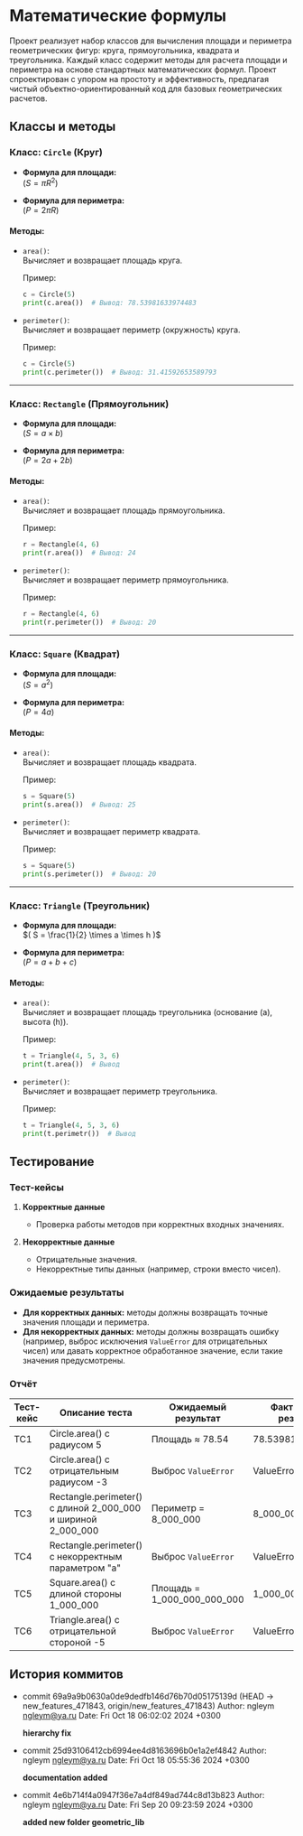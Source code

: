 # Математические формулы

Проект реализует набор классов для вычисления площади и периметра геометрических фигур: круга, прямоугольника, квадрата и треугольника. Каждый класс содержит методы для расчета площади и периметра на основе стандартных математических формул. Проект спроектирован с упором на простоту и эффективность, предлагая чистый объектно-ориентированный код для базовых геометрических расчетов.

## Классы и методы

### Класс: `Circle` (Круг)

- **Формула для площади:**  
  $( S = \pi R^2 )$
  
- **Формула для периметра:**  
  $( P = 2\pi R )$

#### Методы:

- `area()`:  
  Вычисляет и возвращает площадь круга.
  
  Пример:
  ```python
  c = Circle(5)
  print(c.area())  # Вывод: 78.53981633974483
  ```

- `perimeter()`:  
  Вычисляет и возвращает периметр (окружность) круга.
  
  Пример:
  ```python
  c = Circle(5)
  print(c.perimeter())  # Вывод: 31.41592653589793
  ```

---

### Класс: `Rectangle` (Прямоугольник)

- **Формула для площади:**  
  $( S = a \times b )$
  
- **Формула для периметра:**  
  $( P = 2a + 2b )$

#### Методы:

- `area()`:  
  Вычисляет и возвращает площадь прямоугольника.
  
  Пример:
  ```python
  r = Rectangle(4, 6)
  print(r.area())  # Вывод: 24
  ```

- `perimeter()`:  
  Вычисляет и возвращает периметр прямоугольника.
  
  Пример:
  ```python
  r = Rectangle(4, 6)
  print(r.perimeter())  # Вывод: 20
  ```

---

### Класс: `Square` (Квадрат)

- **Формула для площади:**  
  $( S = a^2 )$
  
- **Формула для периметра:**  
  $( P = 4a )$

#### Методы:

- `area()`:  
  Вычисляет и возвращает площадь квадрата.
  
  Пример:
  ```python
  s = Square(5)
  print(s.area())  # Вывод: 25
  ```

- `perimeter()`:  
  Вычисляет и возвращает периметр квадрата.
  
  Пример:
  ```python
  s = Square(5)
  print(s.perimeter())  # Вывод: 20
  ```

---

### Класс: `Triangle` (Треугольник)

- **Формула для площади:**  
  $( S = \frac{1}{2} \times a \times h )$

- **Формула для периметра:**  
  $( P = a + b + c )$

#### Методы:

- `area()`:  
  Вычисляет и возвращает площадь треугольника (основание (a), высота (h)).
  
  Пример:
  ```python
  t = Triangle(4, 5, 3, 6)
  print(t.area())  # Вывод
  ```
- `perimeter()`:  
  Вычисляет и возвращает периметр треугольника.
  
  Пример:
  ```python
  t = Triangle(4, 5, 3, 6)
  print(t.perimetr())  # Вывод

  ```

## Тестирование

### Тест-кейсы

1. **Корректные данные**
    - Проверка работы методов при корректных входных значениях.

2. **Некорректные данные**
    - Отрицательные значения.
    - Некорректные типы данных (например, строки вместо чисел).

### Ожидаемые результаты

- **Для корректных данных:** методы должны возвращать точные значения площади и периметра.
- **Для некорректных данных:** методы должны возвращать ошибку (например, выброс исключения `ValueError` для отрицательных чисел) или давать корректное обработанное значение, если такие значения предусмотрены.

### Отчёт

| Тест-кейс | Описание теста                                               | Ожидаемый результат         | Фактический результат | Дата       | Вердикт |
|-----------|--------------------------------------------------------------|-----------------------------|-----------------------|------------|---------|
| TC1       | Circle.area() с радиусом 5                                   | Площадь ≈ 78.54             | 78.53981633974483     | 11.11.2024 | Ок      |
| TC2       | Circle.area() с отрицательным радиусом -3                    | Выброс `ValueError`         | ValueError            | 11.11.2024 | Ок      |
| TC3       | Rectangle.perimeter() с длиной 2_000_000 и шириной 2_000_000 | Периметр = 8_000_000        | 8_000_000             | 11.11.2024 | Ок      |
| TC4       | Rectangle.perimeter() с некорректным параметром "a"          | Выброс `ValueError`         | ValueError            | 11.11.2024 | Ок      |
| TC5       | Square.area() с длиной стороны 1_000_000                     | Площадь = 1_000_000_000_000 | 1_000_000_000_000     | 11.11.2024 | Ок      |
| TC6       | Triangle.area() с отрицательной стороной -5                  | Выброс `ValueError`         | ValueError            | 11.11.2024 | Ок      |


## История коммитов

- commit 69a9a9b0630a0de9dedfb146d76b70d05175139d (HEAD -> new_features_471843, origin/new_features_471843)
Author: ngleym <ngleym@ya.ru>
Date:   Fri Oct 18 06:02:02 2024 +0300

    **hierarchy fix**

- commit 25d93106412cb6994ee4d8163696b0e1a2ef4842
Author: ngleym <ngleym@ya.ru>
Date:   Fri Oct 18 05:55:36 2024 +0300

    **documentation added**

- commit 4e6b714f4a0947f36e7a4df849ad744c8d13b823
Author: ngleym <ngleym@ya.ru>
Date:   Fri Sep 20 09:23:59 2024 +0300

    **added new folder geometric_lib**
